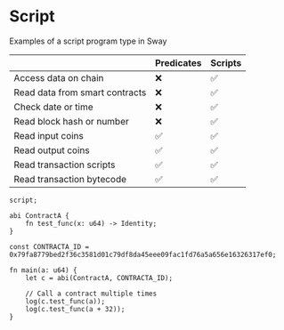 # Script

Examples of a script program type in Sway

|                                | Predicates | Scripts  |
|--------------------------------|------------|-----------|
| Access data on chain           |      ❌     |     ✅     |
| Read data from smart contracts |      ❌     |     ✅     |
| Check date or time             |      ❌     |     ✅     |
| Read block hash or number      |      ❌     |     ✅     |
| Read input coins               |      ✅     |     ✅     |
| Read output coins              |      ✅     |     ✅     |
| Read transaction scripts       |      ✅     |     ✅     |
| Read transaction bytecode      |      ✅     |     ✅     |

```sway
script;

abi ContractA {
    fn test_func(x: u64) -> Identity;
}

const CONTRACTA_ID = 0x79fa8779bed2f36c3581d01c79df8da45eee09fac1fd76a5a656e16326317ef0;

fn main(a: u64) {
    let c = abi(ContractA, CONTRACTA_ID);

    // Call a contract multiple times
    log(c.test_func(a));
    log(c.test_func(a + 32));
}
```
